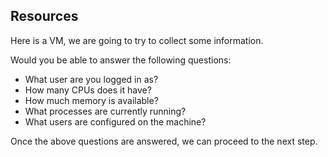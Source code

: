 ## Resources

Here is a VM, we are going to try to collect some information.

Would you be able to answer the following questions:
- What user are you logged in as?
- How many CPUs does it have?
- How much memory is available?
- What processes are currently running?
- What users are configured on the machine?

Once the above questions are answered, we can proceed to the next step.
